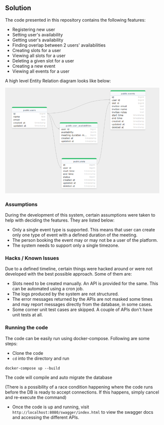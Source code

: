 ## Solution

The code presented in this repository contains the following features:

* Registering new user
* Setting user's availability
* Getting user's availability
* Finding overlap between 2 users' availabilities
* Creating slots for a user
* Viewing all slots for a user
* Deleting a given slot for a user
* Creating a new event
* Viewing all events for a user

A high level Entity Relation diagram looks like below:

![image](docs/er-diagram.png)

### Assumptions

During the development of this system, certain assumptions were taken to help with deciding the features. They are listed below:

* Only a single event type is supported. This means that user can create only one type of event with a defined duration of the meeting.
* The person booking the event may or may not be a user of the platform.
* The system needs to support only a single timezone.

### Hacks / Known Issues

Due to a defined timeline, certain things were hacked around or were not developed with the best possible approach. Some of them are:

* Slots need to be created manually. An API is provided for the same. This can be automated using a cron job.
* The logs produced by the system are not structured.
* The error messages returned by the APIs are not masked some times and may report messages directly from the database, in some cases.
* Some corner unit test cases are skipped. A couple of APIs don't have unit tests at all.

### Running the code

The code can be easily run using docker-compose. Following are some steps:

* Clone the code
* `cd` into the directory and run

```docker-compose up --build```

The code will compile and auto migrate the database

(There is a possibility of a race condition happening where the code runs before the DB is ready to accept connections. If this happens, simply cancel and re-execute the command)

* Once the code is up and running, visit `http://localhost:8080/swagger/index.html` to view the swagger docs and accessing the different APIs.